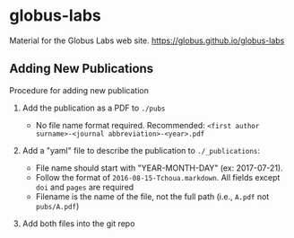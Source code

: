 # globus-labs

Material for the Globus Labs web site.
https://globus.github.io/globus-labs

## Adding New Publications

Procedure for adding new publication

1. Add the publication as a PDF to `./pubs`
	- No file name format required. Recommended: `<first author surname>-<journal abbreviation>-<year>.pdf`

2. Add a "yaml" file to describe the publication to `./_publications`:
	- File name should start with "YEAR-MONTH-DAY" (ex: 2017-07-21).
	- Follow the format of `2016-08-15-Tchoua.markdown`. All fields except `doi` and `pages` are required
	- Filename is the name of the file, not the full path (i.e., `A.pdf` not `pubs/A.pdf`)
	
3. Add both files into the git repo
